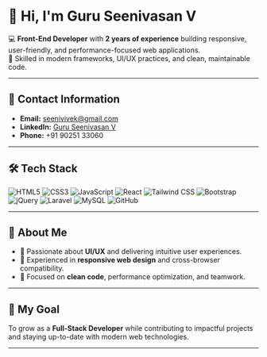 # 👋 Hi, I'm Guru Seenivasan V

💻 **Front-End Developer** with **2 years of experience** building responsive, user-friendly, and performance-focused web applications.  
🚀 Skilled in modern frameworks, UI/UX practices, and clean, maintainable code.

---

## 📧 Contact Information
- **Email:** [seenivivek@gmail.com](mailto:seenivivek@gmail.com)  
- **LinkedIn:** [Guru Seenivasan V](https://www.linkedin.com/in/guruseenivasan-v-a760a1235/)  
- **Phone:** +91 90251 33060  

---

## 🛠 Tech Stack

![HTML5](https://img.shields.io/badge/HTML5-E34F26?logo=html5&logoColor=white)
![CSS3](https://img.shields.io/badge/CSS3-1572B6?logo=css3&logoColor=white)
![JavaScript](https://img.shields.io/badge/JavaScript-F7DF1E?logo=javascript&logoColor=black)
![React](https://img.shields.io/badge/React-61DAFB?logo=react&logoColor=black)
![Tailwind CSS](https://img.shields.io/badge/Tailwind_CSS-38B2AC?logo=tailwindcss&logoColor=white)
![Bootstrap](https://img.shields.io/badge/Bootstrap-7952B3?logo=bootstrap&logoColor=white)
![jQuery](https://img.shields.io/badge/jQuery-0769AD?logo=jquery&logoColor=white)
![Laravel](https://img.shields.io/badge/Laravel-FF2D20?logo=laravel&logoColor=white)
![MySQL](https://img.shields.io/badge/MySQL-4479A1?logo=mysql&logoColor=white)
![GitHub](https://img.shields.io/badge/GitHub-181717?logo=github&logoColor=white)

---

## 📌 About Me

- 🔹 Passionate about **UI/UX** and delivering intuitive user experiences.  
- 🔹 Experienced in **responsive web design** and cross-browser compatibility.  
- 🔹 Focused on **clean code**, performance optimization, and teamwork.  

---

## 🌟 My Goal
To grow as a **Full-Stack Developer** while contributing to impactful projects and staying up-to-date with modern web technologies.

---
